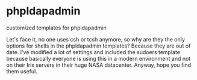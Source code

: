 phpldapadmin
============

customized templates for phpldapadmin

Let's face it, no one uses csh or tcsh anymore, so why are they the only options for shells in the phpldapadmin templates?
Because they are out of date. I've modified a lot of settings and included the sudoers template because basically everyone 
is using this in a modern environment and not on their Irix servers in their huge NASA datacenter. Anyway, hope you find them useful.
